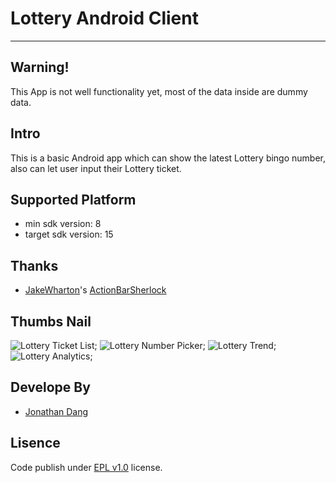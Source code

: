 # Lottery Android Client
---
## Warning!
This App is not well functionality yet, most of the data inside are dummy data. 

## Intro
This is a basic Android app which can show the latest Lottery bingo number, also can let user input their Lottery ticket.

## Supported Platform
* min sdk version: 8
* target sdk version: 15

## Thanks
* [JakeWharton](https://github.com/JakeWharton)'s [ActionBarSherlock](https://github.com/JakeWharton/ActionBarSherlock)

## Thumbs Nail
![Lottery Ticket List](http://farm9.staticflickr.com/8485/8240608638_7803ef47d9_b.jpg "Lottery Ticket List");
![Lottery Number Picker](http://farm9.staticflickr.com/8063/8240608504_60b91f9556_b.jpg "Lottery Number Picker");
![Lottery Trend](http://farm9.staticflickr.com/8203/8239542591_d2dd41106e_b.jpg "Lottery Trend");
![Lottery Analytics](http://farm9.staticflickr.com/8070/8240608198_f018a9183c_b.jpg "Lottery Analytics");

## Develope By
* [Jonathan Dang](http://jonakyd.me)

## Lisence
Code publish under [EPL v1.0](http://www.eclipse.org/legal/epl-v10.html) license.



